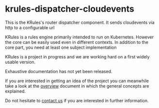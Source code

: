 # krules-dispatcher-cloudevents

This is the KRules's router dispatcher component. It sends cloudevents via http to a configurable url

KRules is a rules engine primarily intended to run on Kubernetes. 
However the core can be easily used even in different contexts. 
In addition to the core part, you need at least one subject implementation

KRules is a project in progress and we are working hard on a first widely usable version.

Exhaustive documentation has not yet been released.

If you are interested in getting an idea of the project you can meanwhile take a look at the [overview](https://github.com/airspot-dev/krules-doc/blob/master/OVERVIEW.md) document in which the general concepts are explained.

Do not hesitate to [contact us](mailto:info@airspot.tech) if you are interested in further information.

